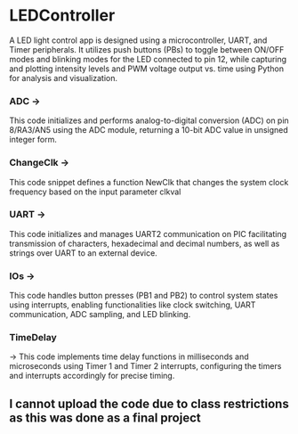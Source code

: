 # LEDController

A LED light control app is designed using a microcontroller, UART, and Timer peripherals. It utilizes push buttons (PBs) to toggle between ON/OFF modes and blinking modes for the LED connected to pin 12, while capturing and plotting intensity levels and PWM voltage output vs. time using Python for analysis and visualization. 

### ADC ->
This code initializes and
performs analog-to-digital conversion
(ADC) on pin 8/RA3/AN5 using the
ADC module, returning a 10-bit ADC
value in unsigned integer form.

### ChangeClk -> 
This code snippet
defines a function NewClk that
changes the system clock frequency
based on the input parameter clkval

### UART -> 
This code initializes and
manages UART2 communication on
PIC facilitating transmission of
characters, hexadecimal and decimal
numbers, as well as strings over
UART to an external device.

### IOs -> 
This code handles button
presses (PB1 and PB2) to control
system states using interrupts,
enabling functionalities like clock
switching, UART communication,
ADC sampling, and LED blinking.

### TimeDelay 
-> This code implements
time delay functions in milliseconds
and microseconds using Timer 1 and
Timer 2 interrupts, configuring the
timers and interrupts accordingly
for precise timing.

## I cannot upload the code due to class restrictions as this was done as a final project 
